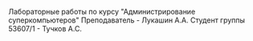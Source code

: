 Лабораторные работы по курсу "Администрирование суперкомпьютеров"
Преподаватель - Лукашин А.А.
Студент группы 53607/1 - Тучков А.С.
